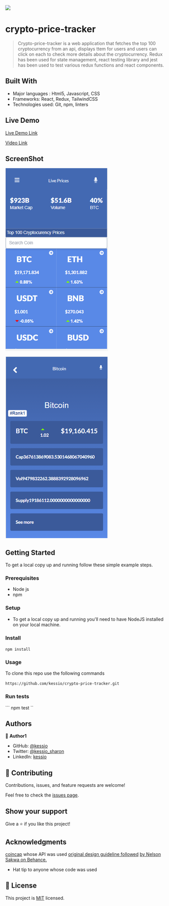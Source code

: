 ![](https://img.shields.io/badge/Microverse-blueviolet)

# crypto-price-tracker

> Crypto-price-tracker is a web application that fetches the top 100 cryptocurrency from an api, displays ttem for users and users can click on each to check more details about the cryptocurrency. Redux has been used for state management, react testing library and jest has been used to test various redux functions and react components.

## Built With

- Major languages : Html5, Javascript, CSS
- Frameworks: React, Redux, TailwindCSS
- Technologies used: Git, npm, linters

## Live Demo 

[Live Demo Link](https://teal-banoffee-1720f7.netlify.app/)

[Video Link](https://www.loom.com/share/886a84f62de0497abe4d227d4a5b71da)

## ScreenShot

![](home_screenshot.PNG)

![](details_screenshot.PNG)


## Getting Started


To get a local copy up and running follow these simple example steps.

### Prerequisites
- Node js
- npm

### Setup

- To get a local copy up and running you'll need to have NodeJS installed on your local machine.

### Install

``` npm install ```

### Usage

To clone this repo use the following commands

``` https://github.com/kessio/crypto-price-tracker.git ```

### Run tests

``` npm test ``

## Authors

👤 **Author1**

- GitHub: [@kessio](https://github.com/kessio)
- Twitter: [@kessio_sharon](https://twitter.com/kessio_sharon)
- LinkedIn: [kessio](https://linkedin.com/in/linkedin/sharon-kessio)


## 🤝 Contributing

Contributions, issues, and feature requests are welcome!

Feel free to check the [issues page](../../issues/).

## Show your support

Give a ⭐️ if you like this project!

## Acknowledgments

[coincap](https://docs.coincap.io/) whose API was used
[original design guideline followed](https://www.behance.net/gallery/31579789/Ballhead-App-(Free-PSDs)) [by Nelson Sakwa on Behance.](https://www.behance.net/sakwadesignstudio)

- Hat tip to anyone whose code was used

## 📝 License

This project is [MIT](./LICENSE) licensed.

